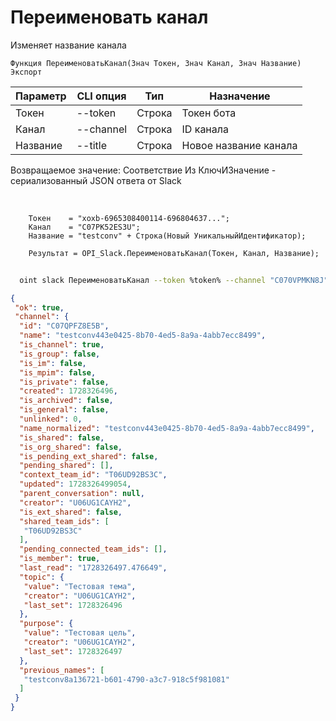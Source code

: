 ﻿---
sidebar_position: 13
---

# Переименовать канал
 Изменяет название канала



`Функция ПереименоватьКанал(Знач Токен, Знач Канал, Знач Название) Экспорт`

  | Параметр | CLI опция | Тип | Назначение |
  |-|-|-|-|
  | Токен | --token | Строка | Токен бота |
  | Канал | --channel | Строка | ID канала |
  | Название | --title | Строка | Новое название канала |

  
  Возвращаемое значение:   Соответствие Из КлючИЗначение - сериализованный JSON ответа от Slack

<br/>




```bsl title="Пример кода"
    Токен    = "xoxb-6965308400114-696804637...";
    Канал    = "C07PK52ES3U";
    Название = "testconv" + Строка(Новый УникальныйИдентификатор);

    Результат = OPI_Slack.ПереименоватьКанал(Токен, Канал, Название);
```



```sh title="Пример команды CLI"
    
  oint slack ПереименоватьКанал --token %token% --channel "C070VPMKN8J" --title %title%

```

```json title="Результат"
{
 "ok": true,
 "channel": {
  "id": "C07QPFZ8E5B",
  "name": "testconv443e0425-8b70-4ed5-8a9a-4abb7ecc8499",
  "is_channel": true,
  "is_group": false,
  "is_im": false,
  "is_mpim": false,
  "is_private": false,
  "created": 1728326496,
  "is_archived": false,
  "is_general": false,
  "unlinked": 0,
  "name_normalized": "testconv443e0425-8b70-4ed5-8a9a-4abb7ecc8499",
  "is_shared": false,
  "is_org_shared": false,
  "is_pending_ext_shared": false,
  "pending_shared": [],
  "context_team_id": "T06UD92BS3C",
  "updated": 1728326499054,
  "parent_conversation": null,
  "creator": "U06UG1CAYH2",
  "is_ext_shared": false,
  "shared_team_ids": [
   "T06UD92BS3C"
  ],
  "pending_connected_team_ids": [],
  "is_member": true,
  "last_read": "1728326497.476649",
  "topic": {
   "value": "Тестовая тема",
   "creator": "U06UG1CAYH2",
   "last_set": 1728326496
  },
  "purpose": {
   "value": "Тестовая цель",
   "creator": "U06UG1CAYH2",
   "last_set": 1728326497
  },
  "previous_names": [
   "testconv8a136721-b601-4790-a3c7-918c5f981081"
  ]
 }
}
```
